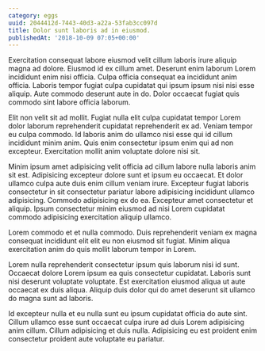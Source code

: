 ```yaml
---
category: eggs
uuid: 2044412d-7443-40d3-a22a-53fab3cc097d
title: Dolor sunt laboris ad in eiusmod.
publishedAt: '2018-10-09 07:05+00:00'
---
```


Exercitation consequat labore eiusmod velit cillum laboris irure aliquip magna ad dolore. Eiusmod id ex cillum amet. Deserunt enim laborum Lorem incididunt enim nisi officia. Culpa officia consequat ea incididunt anim officia. Laboris tempor fugiat culpa cupidatat qui ipsum ipsum nisi nisi esse aliquip. Aute commodo deserunt aute in do. Dolor occaecat fugiat quis commodo sint labore officia laborum.

Elit non velit sit ad mollit. Fugiat nulla elit culpa cupidatat tempor Lorem dolor laborum reprehenderit cupidatat reprehenderit ex ad. Veniam tempor eu culpa commodo. Id laboris anim do ullamco nisi esse qui id cillum incididunt minim anim. Quis enim consectetur ipsum enim qui ad non excepteur. Exercitation mollit anim voluptate dolore nisi sit.

Minim ipsum amet adipisicing velit officia ad cillum labore nulla laboris anim sit est. Adipisicing excepteur dolore sunt et ipsum eu occaecat. Et dolor ullamco culpa aute duis enim cillum veniam irure. Excepteur fugiat laboris consectetur in sit consectetur pariatur labore adipisicing incididunt ullamco adipisicing. Commodo adipisicing ex do ea. Excepteur amet consectetur et aliquip. Ipsum consectetur minim eiusmod ad nisi Lorem cupidatat commodo adipisicing exercitation aliquip ullamco.

Lorem commodo et et nulla commodo. Duis reprehenderit veniam ex magna consequat incididunt elit elit eu non eiusmod sit fugiat. Minim aliqua exercitation anim do quis mollit laborum tempor in Lorem.

Lorem nulla reprehenderit consectetur ipsum quis laborum nisi id sunt. Occaecat dolore Lorem ipsum ea quis consectetur cupidatat. Laboris sunt nisi deserunt voluptate voluptate. Est exercitation eiusmod aliqua ut aute occaecat ex duis aliqua. Aliquip duis dolor qui do amet deserunt sit ullamco do magna sunt ad laboris.

Id excepteur nulla et eu nulla sunt eu ipsum cupidatat officia do aute sint. Cillum ullamco esse sunt occaecat culpa irure ad duis Lorem adipisicing anim cillum. Cillum adipisicing et duis nulla. Adipisicing eu est proident enim consectetur proident aute voluptate eu pariatur.